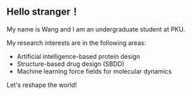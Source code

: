 ## Hello stranger！
My name is Wang and I am an undergraduate student at PKU.

My research interests are in the following areas:
-  Artificial intelligence-based protein design
-  Structure-based drug design (SBDD)
-  Machine learning force fields for molecular dynamics

Let's reshape the world!
<!--
**TherealPetrichor/TherealPetrichor** is a ✨ _special_ ✨ repository because its `README.md` (this file) appears on your GitHub profile.

Here are some ideas to get you started:

- 🔭 I’m currently working on ...
- 🌱 I’m currently learning ...
- 👯 I’m looking to collaborate on ...
- 🤔 I’m looking for help with ...
- 💬 Ask me about ...
- 📫 How to reach me: ...
- 😄 Pronouns: ...
- ⚡ Fun fact: ...
-->
